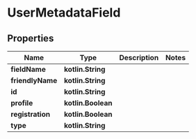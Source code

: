 
# UserMetadataField

## Properties
Name | Type | Description | Notes
------------ | ------------- | ------------- | -------------
**fieldName** | **kotlin.String** |  | 
**friendlyName** | **kotlin.String** |  | 
**id** | **kotlin.String** |  | 
**profile** | **kotlin.Boolean** |  | 
**registration** | **kotlin.Boolean** |  | 
**type** | **kotlin.String** |  | 



